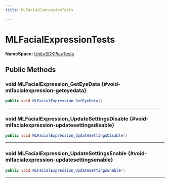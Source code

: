 ```yaml
---
title: MLFacialExpressionTests

---
```


# MLFacialExpressionTests



**NameSpace:** 
[UnitySDKPlayTests](/unity-api/api/UnitySDKPlayTests/UnitySDKPlayTests.md) 








## Public Methods

### void MLFacialExpression_GetEyeData {#void-mlfacialexpression-geteyedata}

```csharp
public void MLFacialExpression_GetEyeData()
```






-----------

### void MLFacialExpression_UpdateSettingsDisable {#void-mlfacialexpression-updatesettingsdisable}

```csharp
public void MLFacialExpression_UpdateSettingsDisable()
```






-----------

### void MLFacialExpression_UpdateSettingsEnable {#void-mlfacialexpression-updatesettingsenable}

```csharp
public void MLFacialExpression_UpdateSettingsEnable()
```






-----------

